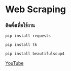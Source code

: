 # Web Scraping
### ติดตั้งเพื่อใช้งาน

```
pip install requests
```

```
pip install tk
```

```
pip install beautifulsoup4
```

[YouTube](https://www.youtube.com/watch?v=wcEBPaWmllM)
